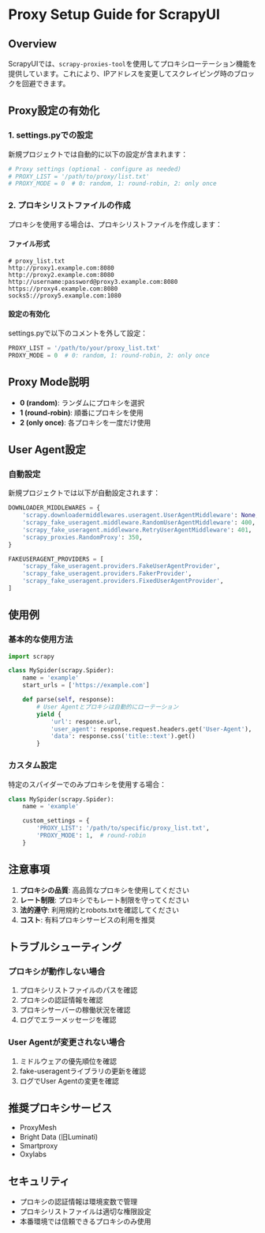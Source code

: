 # Proxy Setup Guide for ScrapyUI

## Overview

ScrapyUIでは、`scrapy-proxies-tool`を使用してプロキシローテーション機能を提供しています。これにより、IPアドレスを変更してスクレイピング時のブロックを回避できます。

## Proxy設定の有効化

### 1. settings.pyでの設定

新規プロジェクトでは自動的に以下の設定が含まれます：

```python
# Proxy settings (optional - configure as needed)
# PROXY_LIST = '/path/to/proxy/list.txt'
# PROXY_MODE = 0  # 0: random, 1: round-robin, 2: only once
```

### 2. プロキシリストファイルの作成

プロキシを使用する場合は、プロキシリストファイルを作成します：

#### ファイル形式

```
# proxy_list.txt
http://proxy1.example.com:8080
http://proxy2.example.com:8080
http://username:password@proxy3.example.com:8080
https://proxy4.example.com:8080
socks5://proxy5.example.com:1080
```

#### 設定の有効化

settings.pyで以下のコメントを外して設定：

```python
PROXY_LIST = '/path/to/your/proxy_list.txt'
PROXY_MODE = 0  # 0: random, 1: round-robin, 2: only once
```

## Proxy Mode説明

- **0 (random)**: ランダムにプロキシを選択
- **1 (round-robin)**: 順番にプロキシを使用
- **2 (only once)**: 各プロキシを一度だけ使用

## User Agent設定

### 自動設定

新規プロジェクトでは以下が自動設定されます：

```python
DOWNLOADER_MIDDLEWARES = {
    'scrapy.downloadermiddlewares.useragent.UserAgentMiddleware': None,
    'scrapy_fake_useragent.middleware.RandomUserAgentMiddleware': 400,
    'scrapy_fake_useragent.middleware.RetryUserAgentMiddleware': 401,
    'scrapy_proxies.RandomProxy': 350,
}

FAKEUSERAGENT_PROVIDERS = [
    'scrapy_fake_useragent.providers.FakeUserAgentProvider',
    'scrapy_fake_useragent.providers.FakerProvider',
    'scrapy_fake_useragent.providers.FixedUserAgentProvider',
]
```

## 使用例

### 基本的な使用方法

```python
import scrapy

class MySpider(scrapy.Spider):
    name = 'example'
    start_urls = ['https://example.com']

    def parse(self, response):
        # User Agentとプロキシは自動的にローテーション
        yield {
            'url': response.url,
            'user_agent': response.request.headers.get('User-Agent'),
            'data': response.css('title::text').get()
        }
```

### カスタム設定

特定のスパイダーでのみプロキシを使用する場合：

```python
class MySpider(scrapy.Spider):
    name = 'example'

    custom_settings = {
        'PROXY_LIST': '/path/to/specific/proxy_list.txt',
        'PROXY_MODE': 1,  # round-robin
    }
```

## 注意事項

1. **プロキシの品質**: 高品質なプロキシを使用してください
2. **レート制限**: プロキシでもレート制限を守ってください
3. **法的遵守**: 利用規約とrobots.txtを確認してください
4. **コスト**: 有料プロキシサービスの利用を推奨

## トラブルシューティング

### プロキシが動作しない場合

1. プロキシリストファイルのパスを確認
2. プロキシの認証情報を確認
3. プロキシサーバーの稼働状況を確認
4. ログでエラーメッセージを確認

### User Agentが変更されない場合

1. ミドルウェアの優先順位を確認
2. fake-useragentライブラリの更新を確認
3. ログでUser Agentの変更を確認

## 推奨プロキシサービス

- ProxyMesh
- Bright Data (旧Luminati)
- Smartproxy
- Oxylabs

## セキュリティ

- プロキシの認証情報は環境変数で管理
- プロキシリストファイルは適切な権限設定
- 本番環境では信頼できるプロキシのみ使用
